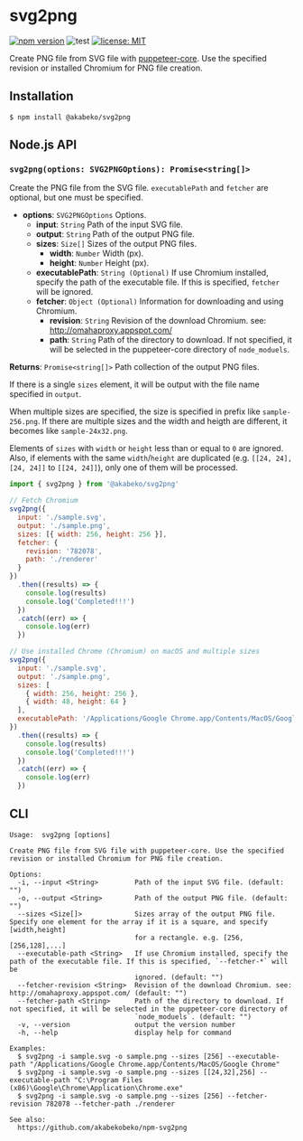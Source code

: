 # svg2png

[![npm version](https://badge.fury.io/js/%40akabeko%2Fsvg2png.svg)](https://badge.fury.io/js/%40akabeko%2Fsvg2png)
![test](https://github.com/akabekobeko/npm-svg2png/workflows/test/badge.svg)
[![license: MIT](https://img.shields.io/badge/license-MIT-blue)](https://github.com/akabekobeko/npm-svg2png/blob/master/LICENSE)

Create PNG file from SVG file with [puppeteer-core](https://www.npmjs.com/package/puppeteer-core). Use the specified revision or installed Chromium for PNG file creation.

## Installation

```
$ npm install @akabeko/svg2png
```

## Node.js API

### `svg2png(options: SVG2PNGOptions): Promise<string[]>`

Create the PNG file from the SVG file. `executablePath` and `fetcher` are optional, but one must be specified.

- **options**: `SVG2PNGOptions` Options.
  - **input**: `String` Path of the input SVG file.
  - **output**: `String` Path of the output PNG file.
  - **sizes**: `Size[]` Sizes of the output PNG files.
    - **width**: `Number` Width (px).
    - **height**: `Number` Height (px).
  - **executablePath**: `String (Optional)` If use Chromium installed, specify the path of the executable file. If this is specified, `fetcher` will be ignored.
  - **fetcher**: `Object (Optional)` Information for downloading and using Chromium.
    - **revision**: `String` Revision of the download Chromium. see: http://omahaproxy.appspot.com/
    - **path**: `String` Path of the directory to download. If not specified, it will be selected in the puppeteer-core directory of `node_moduels`.

**Returns**: `Promise<string[]>` Path collection of the output PNG files.

If there is a single `sizes` element, it will be output with the file name specified in `output`.

When multiple sizes are specified, the size is specified in prefix like `sample-256.png`. If there are multiple sizes and the width and heigth are different, it becomes like `sample-24x32.png`.

Elements of `sizes` with `width` or `height` less than or equal to `0` are ignored. Also, if elements with the same `width`/`height` are duplicated (e.g. `[[24, 24], [24, 24]]` to `[[24, 24]]`), only one of them will be processed.

```js
import { svg2png } from '@akabeko/svg2png'

// Fetch Chromium
svg2png({
  input: './sample.svg',
  output: './sample.png',
  sizes: [{ width: 256, height: 256 }],
  fetcher: {
    revision: '782078',
    path: './renderer'
  }
})
  .then((results) => {
    console.log(results)
    console.log('Completed!!!')
  })
  .catch((err) => {
    console.log(err)
  })

// Use installed Chrome (Chromium) on macOS and multiple sizes
svg2png({
  input: './sample.svg',
  output: './sample.png',
  sizes: [
    { width: 256, height: 256 },
    { width: 48, height: 64 }
  ],
  executablePath: '/Applications/Google Chrome.app/Contents/MacOS/Google Chrome'
})
  .then((results) => {
    console.log(results)
    console.log('Completed!!!')
  })
  .catch((err) => {
    console.log(err)
  })
```

## CLI

```
Usage:  svg2png [options]

Create PNG file from SVG file with puppeteer-core. Use the specified revision or installed Chromium for PNG file creation.

Options:
  -i, --input <String>         Path of the input SVG file. (default: "")
  -o, --output <String>        Path of the output PNG file. (default: "")
  --sizes <Size[]>             Sizes array of the output PNG file. Specify one element for the array if it is a square, and specify [width,height]
                               for a rectangle. e.g. [256,[256,128],...]
  --executable-path <String>   If use Chromium installed, specify the path of the executable file. If this is specified, `--fetcher-*` will be
                               ignored. (default: "")
  --fetcher-revision <String>  Revision of the download Chromium. see: http://omahaproxy.appspot.com/ (default: "")
  --fetcher-path <String>      Path of the directory to download. If not specified, it will be selected in the puppeteer-core directory of
                               `node_moduels`. (default: "")
  -v, --version                output the version number
  -h, --help                   display help for command

Examples:
  $ svg2png -i sample.svg -o sample.png --sizes [256] --executable-path "/Applications/Google Chrome.app/Contents/MacOS/Google Chrome"
  $ svg2png -i sample.svg -o sample.png --sizes [[24,32],256] --executable-path "C:\Program Files (x86)\Google\Chrome\Application\Chrome.exe"
  $ svg2png -i sample.svg -o sample.png --sizes [256] --fetcher-revision 782078 --fetcher-path ./renderer

See also:
  https://github.com/akabekobeko/npm-svg2png
```
